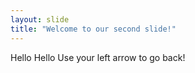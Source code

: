 ```yaml
---
layout: slide
title: "Welcome to our second slide!"
---
```

Hello Hello
Use your left arrow to go back!

